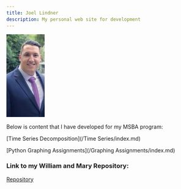 ```yaml
---
title: Joel Lindner
description: My personal web site for development
---
```


![My Picture](/Pictures/Profile_Pic_1.jpg)

Below is content that I have developed for my MSBA program:

[Time Series Decomposition](/Time Series/index.md)



[Python Graphing Assignments](/Graphing Assignments/index.md)



### Link to my William and Mary Repository:
[Repository](https://github.com/Joel-Lindner/William-and-Mary)

